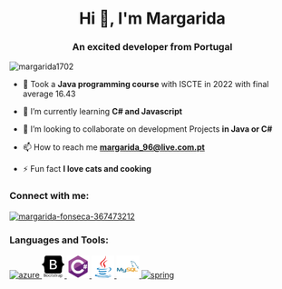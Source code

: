 <h1 align="center">Hi 👋, I'm Margarida</h1>
<h3 align="center">An excited developer from Portugal</h3>

<p align="left"> <img src="https://komarev.com/ghpvc/?username=margarida1702&label=Visits&color=ff7a74&style=flat" alt="margarida1702" /> </p>

- 🔭 Took a **Java programming course** with ISCTE in 2022 with final average 16.43

- 🌱 I’m currently learning **C# and Javascript**

- 👯 I’m looking to collaborate on development Projects **in Java or C#**

- 📫 How to reach me **margarida_96@live.com.pt**

- ⚡ Fun fact **I love cats and cooking**

<h3 align="left">Connect with me:</h3>
<p align="left">
<a href="https://linkedin.com/in/margarida-fonseca-367473212" target="blank"><img align="center" src="https://raw.githubusercontent.com/rahuldkjain/github-profile-readme-generator/master/src/images/icons/Social/linked-in-alt.svg" alt="margarida-fonseca-367473212" height="30" width="40" /></a>
</p>

<h3 align="left">Languages and Tools:</h3>
<p align="left"> <a href="https://azure.microsoft.com/en-in/" target="_blank" rel="noreferrer"> <img src="https://www.vectorlogo.zone/logos/microsoft_azure/microsoft_azure-icon.svg" alt="azure" width="40" height="40"/> </a> <a href="https://getbootstrap.com" target="_blank" rel="noreferrer"> <img src="https://raw.githubusercontent.com/devicons/devicon/master/icons/bootstrap/bootstrap-plain-wordmark.svg" alt="bootstrap" width="40" height="40"/> </a> <a href="https://www.w3schools.com/cs/" target="_blank" rel="noreferrer"> <img src="https://raw.githubusercontent.com/devicons/devicon/master/icons/csharp/csharp-original.svg" alt="csharp" width="40" height="40"/> </a> <a href="https://www.java.com" target="_blank" rel="noreferrer"> <img src="https://raw.githubusercontent.com/devicons/devicon/master/icons/java/java-original.svg" alt="java" width="40" height="40"/> </a> <a href="https://www.mysql.com/" target="_blank" rel="noreferrer"> <img src="https://raw.githubusercontent.com/devicons/devicon/master/icons/mysql/mysql-original-wordmark.svg" alt="mysql" width="40" height="40"/> </a> <a href="https://spring.io/" target="_blank" rel="noreferrer"> <img src="https://www.vectorlogo.zone/logos/springio/springio-icon.svg" alt="spring" width="40" height="40"/> </a> </p>
